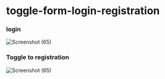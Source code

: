 # toggle-form-login-registration
### login 
![Screenshot (65)](https://user-images.githubusercontent.com/55022376/89922959-739c3200-dc1d-11ea-9d14-b98ee2b5dcdf.png)

### Toggle to registration

![Screenshot (65)](https://user-images.githubusercontent.com/55022376/89922959-739c3200-dc1d-11ea-9d14-b98ee2b5dcdf.png)
